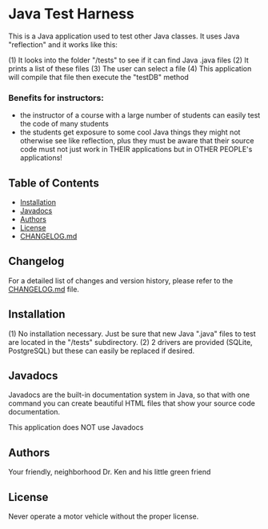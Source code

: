 # Java Test Harness

This is a Java application used to test other Java classes.  It uses
Java "reflection" and it works like this:

(1) It looks into the folder "/tests" to see if it can find Java .java files
(2) It prints a list of these files
(3) The user can select a file
(4) This application will compile that file then execute the "testDB" method

### Benefits for instructors:

- the instructor of a course with a large number of students can
easily test the code of many students
- the students get exposure to some cool Java things they might not
otherwise see like reflection, plus they must be aware that their
source code must not just work in THEIR applications but in OTHER PEOPLE's
applications!

## Table of Contents

- [Installation](#installation)
- [Javadocs](#javadocs)
- [Authors](#authors)
- [License](#license)
- [CHANGELOG.md](CHANGELOG.md)


## Changelog

For a detailed list of changes and version history, please refer to the [CHANGELOG.md](CHANGELOG.md) file.

## Installation

(1) No installation necessary.  Just be sure that new Java ".java" files to 
test are located in the "/tests" subdirectory.
(2) 2 drivers are provided (SQLite, PostgreSQL) but these can easily be
replaced if desired.

## Javadocs

Javadocs are the built-in documentation system in Java, so that with one
command you can create beautiful HTML files that show your source code
documentation.

This application does NOT use Javadocs

## Authors

Your friendly, neighborhood Dr. Ken and his little green friend

## License

Never operate a motor vehicle without the proper license.